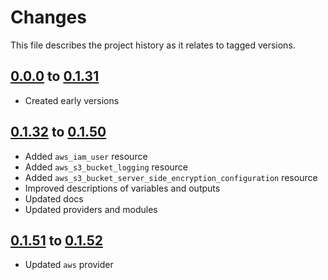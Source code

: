 # Changes
This file describes the project history as it relates to tagged versions.

## [0.0.0](.) to [0.1.31](.)
- Created early versions

## [0.1.32](.) to [0.1.50](.)
- Added `aws_iam_user` resource
- Added `aws_s3_bucket_logging` resource
- Added `aws_s3_bucket_server_side_encryption_configuration` resource
- Improved descriptions of variables and outputs
- Updated docs
- Updated providers and modules

## [0.1.51](.) to [0.1.52](.)
- Updated `aws` provider

